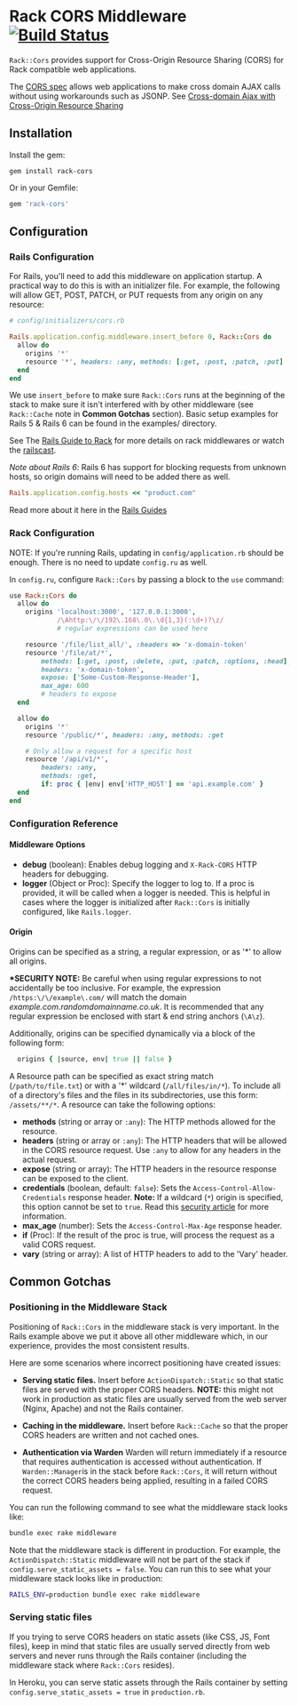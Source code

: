 # Rack CORS Middleware [![Build Status](https://travis-ci.org/cyu/rack-cors.svg?branch=master)](https://travis-ci.org/cyu/rack-cors)

`Rack::Cors` provides support for Cross-Origin Resource Sharing (CORS) for Rack compatible web applications.

The [CORS spec](http://www.w3.org/TR/cors/) allows web applications to make cross domain AJAX calls without using workarounds such as JSONP. See [Cross-domain Ajax with Cross-Origin Resource Sharing](http://www.nczonline.net/blog/2010/05/25/cross-domain-ajax-with-cross-origin-resource-sharing/)

## Installation

Install the gem:

`gem install rack-cors`

Or in your Gemfile:

```ruby
gem 'rack-cors'
```


## Configuration

### Rails Configuration
For Rails, you'll need to add this middleware on application startup. A practical way to do this is with an initializer file. For example, the following will allow GET, POST, PATCH, or PUT requests from any origin on any resource:

```ruby
# config/initializers/cors.rb

Rails.application.config.middleware.insert_before 0, Rack::Cors do
  allow do
    origins '*'
    resource '*', headers: :any, methods: [:get, :post, :patch, :put]
  end
end
```

We use `insert_before` to make sure `Rack::Cors` runs at the beginning of the stack to make sure it isn't interfered with by other middleware (see `Rack::Cache` note in **Common Gotchas** section). Basic setup examples for Rails 5 & Rails 6 can be found in the examples/ directory.

See The [Rails Guide to Rack](http://guides.rubyonrails.org/rails_on_rack.html) for more details on rack middlewares or watch the [railscast](http://railscasts.com/episodes/151-rack-middleware).

*Note about Rails 6*: Rails 6 has support for blocking requests from unknown hosts, so origin domains will need to be added there as well.

```ruby
Rails.application.config.hosts << "product.com"
```

Read more about it here in the [Rails Guides](https://guides.rubyonrails.org/configuring.html#configuring-middleware)

### Rack Configuration

NOTE: If you're running Rails, updating in `config/application.rb` should be enough.  There is no need to update `config.ru` as well.

In `config.ru`, configure `Rack::Cors` by passing a block to the `use` command:

```ruby
use Rack::Cors do
  allow do
    origins 'localhost:3000', '127.0.0.1:3000',
            /\Ahttp:\/\/192\.168\.0\.\d{1,3}(:\d+)?\z/
            # regular expressions can be used here

    resource '/file/list_all/', :headers => 'x-domain-token'
    resource '/file/at/*',
        methods: [:get, :post, :delete, :put, :patch, :options, :head],
        headers: 'x-domain-token',
        expose: ['Some-Custom-Response-Header'],
        max_age: 600
        # headers to expose
  end

  allow do
    origins '*'
    resource '/public/*', headers: :any, methods: :get

    # Only allow a request for a specific host
    resource '/api/v1/*',
        headers: :any,
        methods: :get,
        if: proc { |env| env['HTTP_HOST'] == 'api.example.com' }
  end
end
```

### Configuration Reference

#### Middleware Options
* **debug** (boolean):  Enables debug logging and `X-Rack-CORS` HTTP headers for debugging.
* **logger** (Object or Proc): Specify the logger to log to.  If a proc is provided, it will be called when a logger is needed.  This is helpful in cases where the logger is initialized after `Rack::Cors` is initially configured, like `Rails.logger`.

#### Origin
Origins can be specified as a string, a regular expression, or as '\*' to allow all origins.

**\*SECURITY NOTE:** Be careful when using regular expressions to not accidentally be too inclusive.  For example, the expression `/https:\/\/example\.com/` will match the domain *example.com.randomdomainname.co.uk*.  It is recommended that any regular expression be enclosed with start & end string anchors (`\A\z`).

Additionally, origins can be specified dynamically via a block of the following form:
```ruby
  origins { |source, env| true || false }
```

A Resource path can be specified as exact string match (`/path/to/file.txt`) or with a '\*' wildcard (`/all/files/in/*`).  To include all of a directory's files and the files in its subdirectories, use this form: `/assets/**/*`.  A resource can take the following options:

* **methods** (string or array or `:any`): The HTTP methods allowed for the resource.
* **headers** (string or array or `:any`): The HTTP headers that will be allowed in the CORS resource request.  Use `:any` to allow for any headers in the actual request.
* **expose** (string or array): The HTTP headers in the resource response can be exposed to the client.
* **credentials** (boolean, default: `false`): Sets the `Access-Control-Allow-Credentials` response header. **Note:** If a wildcard (`*`) origin is specified, this option cannot be set to `true`.  Read this [security article](http://web-in-security.blogspot.de/2017/07/cors-misconfigurations-on-large-scale.html) for more information.
* **max_age** (number): Sets the `Access-Control-Max-Age` response header.
* **if** (Proc): If the result of the proc is true, will process the request as a valid CORS request.
* **vary** (string or array): A list of HTTP headers to add to the 'Vary' header.


## Common Gotchas

### Positioning in the Middleware Stack

Positioning of `Rack::Cors` in the middleware stack is very important. In the Rails example above we put it above all other middleware which, in our experience, provides the most consistent results.

Here are some scenarios where incorrect positioning have created issues:

* **Serving static files.**  Insert before `ActionDispatch::Static` so that static files are served with the proper CORS headers.  **NOTE:** this might not work in production as static files are usually served from the web server (Nginx, Apache) and not the Rails container.

* **Caching in the middleware.**  Insert before `Rack::Cache` so that the proper CORS headers are written and not cached ones.

* **Authentication via Warden**  Warden will return immediately if a resource that requires authentication is accessed without authentication.  If `Warden::Manager`is in the stack before `Rack::Cors`, it will return without the correct CORS headers being applied, resulting in a failed CORS request.

You can run the following command to see what the middleware stack looks like:

```bash
bundle exec rake middleware
```

Note that the middleware stack is different in production.  For example, the `ActionDispatch::Static` middleware will not be part of the stack if `config.serve_static_assets = false`.  You can run this to see what your middleware stack looks like in production:

```bash
RAILS_ENV=production bundle exec rake middleware
```

### Serving static files

If you trying to serve CORS headers on static assets (like CSS, JS, Font files), keep in mind that static files are usually served directly from web servers and never runs through the Rails container (including the middleware stack where `Rack::Cors` resides).

In Heroku, you can serve static assets through the Rails container by setting `config.serve_static_assets = true` in `production.rb`.
